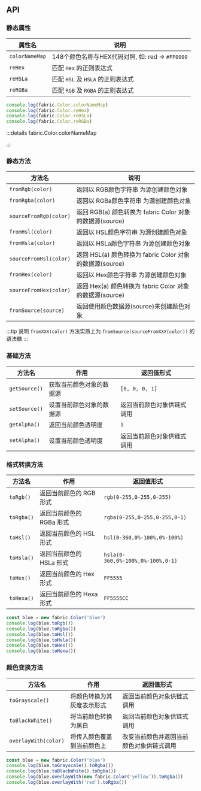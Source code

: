 ## API

### 静态属性 <Badge text="static" type="warning" />

| 属性名  | 说明 |
|---|---|
| `colorNameMap`  | 148个颜色名称与HEX代码对照, 如: red -> `#FF0000`  |
| `reHex`  | 匹配 `Hex` 的正则表达式  |
| `reHSLa`  | 匹配 `HSL` 及 `HSLA` 的正则表达式  |
| `reRGBa`  | 匹配 `RGB` 及 `RGBA` 的正则表达式  |

<Runnable>

```ts
console.log(fabric.Color.colorNameMap)
console.log(fabric.Color.reHex)
console.log(fabric.Color.reHSLa)
console.log(fabric.Color.reRGBa)
```

</Runnable>

:::details fabric.Color.colorNameMap

<ColorNameMap />

:::

### 静态方法 <Badge text="static" type="warning" />

| 方法名  | 说明 |
|---|---|
| `fromRgb(color)` | 返回以 RGB颜色字符串 为源创建颜色对象 |
| `fromRgba(color)` | 返回以 RGBa颜色字符串 为源创建颜色对象 |
| `sourceFromRgb(color)` | 返回 RGB(a) 颜色转换为 fabric Color 对象的数据源(source) |
| `fromHsl(color)` | 返回以 HSL颜色字符串 为源创建颜色对象 |
| `fromHsla(color)` | 返回以 HSLa颜色字符串 为源创建颜色对象 |
| `sourceFromHsl(color)` | 返回 HSL(a) 颜色转换为 fabric Color 对象的数据源(source) |
| `fromHex(color)` | 返回以 Hex颜色字符串 为源创建颜色对象 |
| `sourceFromHex(color)` | 返回 Hex(a) 颜色转换为 fabric Color 对象的数据源(source) |
| `fromSource(source)` | 返回使用颜色数据源(source)来创建颜色对象 |

:::tip 说明
`fromXXX(color)` 方法实质上为 `fromSource(sourceFromXXX(color))` 的语法糖
:::

### 基础方法

| 方法名  | 作用 | 返回值形式 |
|---|---|---|
| `getSource()`  | 获取当前颜色对象的数据源  | `[0, 0, 0, 1]` |
| `setSource()`  | 设置当前颜色对象的数据源  | 返回当前颜色对象供链式调用 |
| `getAlpha()`  | 返回当前颜色透明度  | `1` |
| `setAlpha()`  | 设置当前颜色透明度  | 返回当前颜色对象供链式调用 |

### 格式转换方法

| 方法名  | 作用 | 返回值形式 |
|---|---|---|
| `toRgb()`  | 返回当前颜色的 RGB 形式  | `rgb(0-255,0-255,0-255)` |
| `toRgba()`  | 返回当前颜色的 RGBa 形式  | `rgba(0-255,0-255,0-255,0-1)` |
| `toHsl()`  | 返回当前颜色的 HSL 形式  | `hsl(0-360,0%-100%,0%-100%)` |
| `toHsla()`  | 返回当前颜色的 HSLa 形式  | `hsla(0-360,0%-100%,0%-100%,0-1)` |
| `toHex()`  | 返回当前颜色的 Hex 形式  | `FF5555` |
| `toHexa()`  | 返回当前颜色的 Hexa 形式  | `FF5555CC` |

<Runnable>

```ts
const blue = new fabric.Color('blue')
console.log(blue.toRgb())
console.log(blue.toRgba())
console.log(blue.toHsl())
console.log(blue.toHsla())
console.log(blue.toHex())
console.log(blue.toHexa())
```

</Runnable>

### 颜色变换方法

| 方法名  | 作用 | 返回值形式 |
|---|---|---|
| `toGrayscale()`  | 将颜色转换为其灰度表示形式  | 返回当前颜色对象供链式调用 |
| `toBlackWhite()`  | 将当前颜色转换为黑白  | 返回当前颜色对象供链式调用 |
| `overlayWith(color)`  | 将传入颜色覆盖到当前颜色上  | 改变当前颜色并返回当前颜色对象供链式调用 |

<Runnable>

```ts
const blue = new fabric.Color('blue')
console.log(blue.toGrayscale().toRgba())
console.log(blue.toBlackWhite().toRgba())
console.log(blue.overlayWith(new fabric.Color('yellow')).toRgba())
console.log(blue.overlayWith('red').toRgba())
```

</Runnable>
